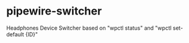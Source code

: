 # pipewire-switcher
Headphones Device Switcher based on "wpctl status" and "wpctl set-default {ID}"
